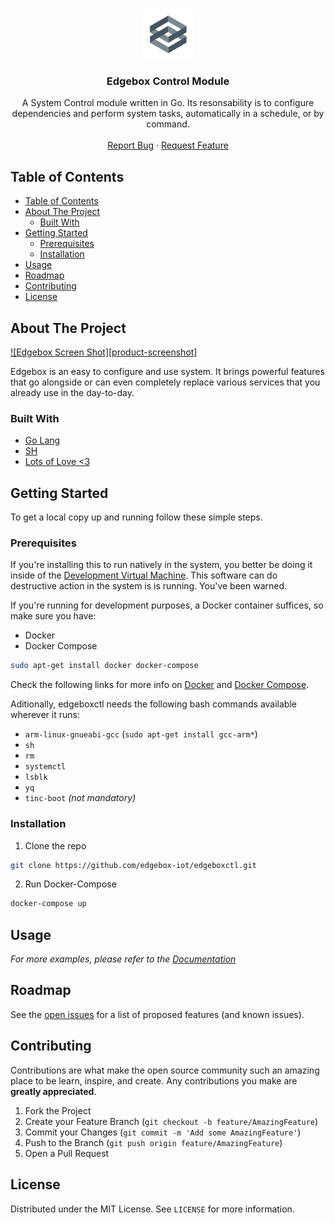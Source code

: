 <!-- PROJECT LOGO -->
<br />
<p align="center">
  <a href="https://github.com/edgebox-iot">
    <img src="docs/img/logo.png" alt="Logo" width="80" height="80">
  </a>

  <h3 align="center">Edgebox Control Module</h3>

  <p align="center">
    A System Control module written in Go. Its resonsability is to configure dependencies and perform system tasks, automatically in a schedule, or by command.
    <br />
    <br />
    <a href="https://github.com/github_username/edgeboxctl/issues">Report Bug</a>
    ·
    <a href="https://github.com/github_username/edgeboxctl/issues">Request Feature</a>
  </p>
</p>



<!-- TABLE OF CONTENTS -->
## Table of Contents

- [Table of Contents](#table-of-contents)
- [About The Project](#about-the-project)
  - [Built With](#built-with)
- [Getting Started](#getting-started)
  - [Prerequisites](#prerequisites)
  - [Installation](#installation)
- [Usage](#usage)
- [Roadmap](#roadmap)
- [Contributing](#contributing)
- [License](#license)



<!-- ABOUT THE PROJECT -->
## About The Project

[![Edgebox Screen Shot][product-screenshot]](https://edgebox.co)

Edgebox is an easy to configure and use system. It brings powerful features that go alongside or can even completely replace various services that you already use in the day-to-day.


### Built With

* [Go Lang](https://golang.org/)
* [SH](https://en.wikipedia.org/wiki/Bourne_shell)
* [Lots of Love <3](https://edgebox.co/team)



<!-- GETTING STARTED -->
## Getting Started

To get a local copy up and running follow these simple steps.

### Prerequisites

If you're installing this to run natively in the system, you better be doing it inside of the [Development Virtual Machine](https://github.com/edgebox-iot/devm). This software can do destructive action in the system is is running. You've been warned.

If you're running for development purposes, a Docker container suffices, so make sure you have:
* Docker
* Docker Compose
```sh
sudo apt-get install docker docker-compose
```

Check the following links for more info on [Docker](https://www.docker.com/) and [Docker Compose](https://docs.docker.com/compose/).

Aditionally, edgeboxctl needs the following bash commands available wherever it runs:
* `arm-linux-gnueabi-gcc` (`sudo apt-get install gcc-arm*`)
* `sh`
* `rm`
* `systemctl`
* `lsblk`
* `yq`
* `tinc-boot` _(not mandatory)_

### Installation

1. Clone the repo
```sh
git clone https://github.com/edgebox-iot/edgeboxctl.git
```
2. Run Docker-Compose
```sh
docker-compose up
```



<!-- USAGE EXAMPLES -->
## Usage

_For more examples, please refer to the [Documentation](https://github.com/edgebox-iot/docs/)_



<!-- ROADMAP -->
## Roadmap

See the [open issues](https://github.com/edgebox-iot/edgeboxctl/issues) for a list of proposed features (and known issues).



<!-- CONTRIBUTING -->
## Contributing

Contributions are what make the open source community such an amazing place to be learn, inspire, and create. Any contributions you make are **greatly appreciated**.

1. Fork the Project
2. Create your Feature Branch (`git checkout -b feature/AmazingFeature`)
3. Commit your Changes (`git commit -m 'Add some AmazingFeature'`)
4. Push to the Branch (`git push origin feature/AmazingFeature`)
5. Open a Pull Request



<!-- LICENSE -->
## License

Distributed under the MIT License. See `LICENSE` for more information.

